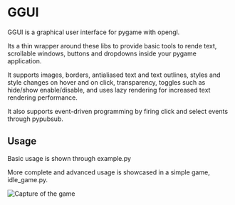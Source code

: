 # GGUI
GGUI is a graphical user interface for pygame with opengl.

Its a thin wrapper around these libs to provide basic tools to rende text, scrollable windows, buttons and dropdowns inside your pygame application.

It supports images, borders, antialiased text and text outlines, styles and style changes on hover and on click, transparency, toggles such as hide/show enable/disable, and uses lazy rendering for increased text rendering performance.

It also supports event-driven programming by firing click and select events through pypubsub.

## Usage

Basic usage is shown through example.py

More complete and advanced usage is showcased in a simple game, idle_game.py.

![Capture of the game](https://i.imgur.com/71GY887.png)
